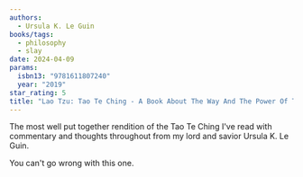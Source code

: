 ```yaml
---
authors:
  - Ursula K. Le Guin
books/tags:
  - philosophy
  - slay
date: 2024-04-09
params:
  isbn13: "9781611807240"
  year: "2019"
star_rating: 5
title: "Lao Tzu: Tao Te Ching - A Book About The Way And The Power Of The Way"
---
```


The most well put together rendition of the Tao Te Ching I've read with
commentary and thoughts throughout from my lord and savior Ursula K. Le Guin.

You can't go wrong with this one.

<!--more-->
